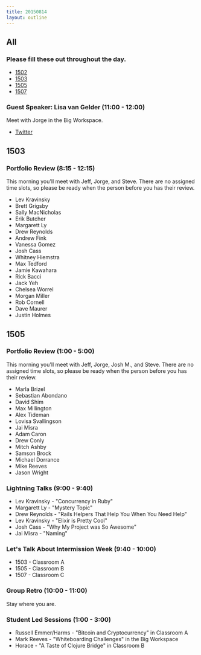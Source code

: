 ```yaml
---
title: 20150814
layout: outline
---
```


## All

### Please fill these out throughout the day.

* [1502](http://goo.gl/forms/7tekwLYgjY)
* [1503](http://goo.gl/forms/7cGylaC59v)
* [1505](http://goo.gl/forms/stsyuYDEYT)
* [1507](http://goo.gl/forms/dVprFf7jFh)

### Guest Speaker: Lisa van Gelder (11:00 - 12:00)

Meet with Jorge in the Big Workspace.

* [Twitter](https://twitter.com/techbint)


## 1503

### Portfolio Review (8:15 - 12:15)

This morning you'll meet with Jeff, Jorge, and Steve. There are no assigned time slots, so please be ready when the person before you has their review.

* Lev Kravinsky
* Brett Grigsby
* Sally MacNicholas
* Erik Butcher
* Margarett Ly
* Drew Reynolds
* Andrew Fink
* Vanessa Gomez
* Josh Cass
* Whitney Hiemstra
* Max Tedford
* Jamie Kawahara
* Rick Bacci
* Jack Yeh
* Chelsea Worrel
* Morgan Miller
* Rob Cornell
* Dave Maurer
* Justin Holmes

## 1505

### Portfolio Review (1:00 - 5:00)

This morning you'll meet with Jeff, Jorge, Josh M., and Steve. There are no assigned time slots, so please be ready when the person before you has their review.

* Marla Brizel
* Sebastian Abondano
* David Shim
* Max Millington
* Alex Tideman
* Lovisa Svallingson
* Jai Misra
* Adam Caron
* Drew Conly
* Mitch Ashby
* Samson Brock
* Michael Dorrance
* Mike Reeves
* Jason Wright


### Lightning Talks (9:00 - 9:40)

 * Lev Kravinsky - "Concurrency in Ruby"
 * Margarett Ly - "Mystery Topic"
 * Drew Reynolds - "Rails Helpers That Help You When You Need Help" 
 * Lev Kravinsky - "Elixir is Pretty Cool"
 * Josh Cass - "Why My Project was So Awesome"
 * Jai Misra - "Naming"
 
### Let's Talk About Intermission Week (9:40 - 10:00)
  
* 1503 - Classroom A
* 1505 - Classroom B
* 1507 - Classroom C

### Group Retro (10:00 - 11:00) 

Stay where you are.

### Student Led Sessions (1:00 - 3:00)

* Russell Emmer/Harms - "Bitcoin and Cryptocurrency" in Classroom A
* Mark Reeves - "Whiteboarding Challenges" in the Big Workspace
* Horace - "A Taste of Clojure Bridge" in Classroom B
